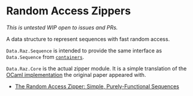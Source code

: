Random Access Zippers
=====================

*This is untested WIP open to issues and PRs.*

A data structure to represent sequences with fast random access.

`Data.Raz.Sequence` is intended to provide the same interface as
`Data.Sequence` from [`containers`](http://hackage.haskell.org/package/containers).

`Data.Raz.Core` is the actual zipper module.
It is a simple translation of the [OCaml implementation](https://github.com/cuplv/raz.ocaml)
the original paper appeared with.

- [The Random Access Zipper: Simple, Purely-Functional Sequences](https://arxiv.org/abs/1608.06009)
